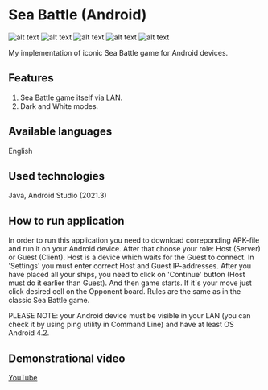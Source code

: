 # Sea Battle (Android)

![alt text](https://github.com/BogdanVeligorskyi/SeaBattle_Android/blob/main/screens/screen_1.png?raw=true)
![alt text](https://github.com/BogdanVeligorskyi/SeaBattle_Android/blob/main/screens/screen_2.png?raw=true)
![alt text](https://github.com/BogdanVeligorskyi/SeaBattle_Android/blob/main/screens/screen_3.png?raw=true)
![alt text](https://github.com/BogdanVeligorskyi/SeaBattle_Android/blob/main/screens/screen_4.png?raw=true)
![alt text](https://github.com/BogdanVeligorskyi/SeaBattle_Android/blob/main/screens/screen_5.png?raw=true)

My implementation of iconic Sea Battle game for Android devices.

## Features

1. Sea Battle game itself via LAN.
2. Dark and White modes.

## Available languages

English

## Used technologies

Java, Android Studio (2021.3)

## How to run application

In order to run this application you need to download correponding APK-file and run it on your Android device.
After that choose your role: Host (Server) or Guest (Client). Host is a device which waits for the Guest to connect. 
In 'Settings' you must enter correct Host and Guest IP-addresses. 
After you have placed all your ships, you need to click on 'Continue' button (Host must do it earlier than Guest). 
And then game starts. If it`s your move just click desired cell on the Opponent board. 
Rules are the same as in the classic Sea Battle game.

PLEASE NOTE: your Android device must be visible in your LAN (you can check it by using ping utility in Command Line) and have at least OS Android 4.2.

## Demonstrational video

[YouTube](https://www.youtube.com/watch?v=8p0LM03lD1M)
